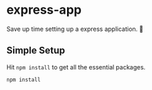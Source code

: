 # express-app
Save up time setting up a express application. 🚀

## Simple Setup

Hit `npm install` to get all the essential packages.
```
npm install
```
